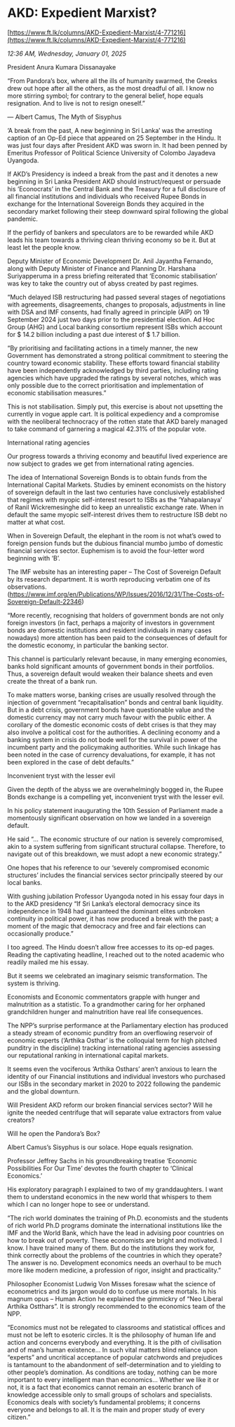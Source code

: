 # AKD: Expedient Marxist?

[https://www.ft.lk/columns/AKD-Expedient-Marxist/4-771216](https://www.ft.lk/columns/AKD-Expedient-Marxist/4-771216)

*12:36 AM, Wednesday, January 01, 2025*

President Anura Kumara Dissanayake

“From Pandora’s box, where all the ills of humanity swarmed, the Greeks drew out hope after all the others, as the most dreadful of all. I know no more stirring symbol; for contrary to the general belief, hope equals resignation. And to live is not to resign oneself.”

― Albert Camus, The Myth of Sisyphus

‘A break from the past, A new beginning in Sri Lanka’ was the arresting caption of an Op-Ed piece that appeared on 25 September in the Hindu. It was just four days after President AKD was sworn in. It had been penned by Emeritus Professor of Political Science University of Colombo Jayadeva Uyangoda.

If AKD’s Presidency is indeed a break from the past and it denotes a new beginning in Sri Lanka President AKD should instruct/request or persuade his ‘Econocrats’ in the Central Bank and the Treasury for a full disclosure of all financial institutions and individuals who received Rupee Bonds in exchange for the International Sovereign Bonds they acquired in the secondary market following their steep downward spiral following the global pandemic.

If the perfidy of bankers and speculators are to be rewarded while AKD leads his team towards a thriving clean thriving economy so be it. But at least let the people know.

Deputy Minister of Economic Development Dr. Anil Jayantha Fernando, along with Deputy Minister of Finance and Planning Dr. Harshana Suriyapperuma in a press briefing reiterated that ‘Economic stabilisation’ was key to take the country out of abyss created by past regimes.

“Much delayed ISB restructuring had passed several stages of negotiations with agreements, disagreements, changes to proposals, adjustments in line with DSA and IMF consents, had finally agreed in principle (AIP) on 19 September 2024 just two days prior to the presidential election. Ad Hoc Group (AHG) and Local banking consortium represent ISBs which account for $ 14.2 billion including a past due interest of $ 1.7 billion.

“By prioritising and facilitating actions in a timely manner, the new Government has demonstrated a strong political commitment to steering the country toward economic stability. These efforts toward financial stability have been independently acknowledged by third parties, including rating agencies which have upgraded the ratings by several notches, which was only possible due to the correct prioritisation and implementation of economic stabilisation measures.”

This is not stabilisation. Simply put, this exercise is about not upsetting the currently in vogue apple cart. It is political expediency and a compromise with the neoliberal technocracy of the rotten state that AKD barely managed to take command of garnering a magical 42.31% of the popular vote.

International rating agencies

Our progress towards a thriving economy and beautiful lived experience are now subject to grades we get from international rating agencies.

The idea of International Sovereign Bonds is to obtain funds from the International Capital Markets. Studies by eminent economists on the history of sovereign default in the last two centuries have conclusively established that regimes with myopic self-interest resort to ISBs as the ‘Yahapalanaya’ of Ranil Wickremesinghe did to keep an unrealistic exchange rate. When in default the same myopic self-interest drives them to restructure ISB debt no matter at what cost.

When in Sovereign Default, the elephant in the room is not what’s owed to foreign pension funds but the dubious financial mumbo jumbo of domestic financial services sector. Euphemism is to avoid the four-letter word beginning with ‘B’.

The IMF website has an interesting paper – The Cost of Sovereign Default by its research department. It is worth reproducing verbatim one of its observations. (https://www.imf.org/en/Publications/WP/Issues/2016/12/31/The-Costs-of-Sovereign-Default-22346)

“More recently, recognising that holders of government bonds are not only foreign investors (in fact, perhaps a majority of investors in government bonds are domestic institutions and resident individuals in many cases nowadays) more attention has been paid to the consequences of default for the domestic economy, in particular the banking sector.

This channel is particularly relevant because, in many emerging economies, banks hold significant amounts of government bonds in their portfolios. Thus, a sovereign default would weaken their balance sheets and even create the threat of a bank run.

To make matters worse, banking crises are usually resolved through the injection of government “recapitalisation” bonds and central bank liquidity. But in a debt crisis, government bonds have questionable value and the domestic currency may not carry much favour with the public either. A corollary of the domestic economic costs of debt crises is that they may also involve a political cost for the authorities. A declining economy and a banking system in crisis do not bode well for the survival in power of the incumbent party and the policymaking authorities. While such linkage has been noted in the case of currency devaluations, for example, it has not been explored in the case of debt defaults.”

Inconvenient tryst with the lesser evil

Given the depth of the abyss we are overwhelmingly bogged in, the Rupee Bonds exchange is a compelling yet, inconvenient tryst with the lesser evil.

In his policy statement inaugurating the 10th Session of Parliament made a momentously significant observation on how we landed in a sovereign default.

He said “… The economic structure of our nation is severely compromised, akin to a system suffering from significant structural collapse. Therefore, to navigate out of this breakdown, we must adopt a new economic strategy.”

One hopes that his reference to our ‘severely compromised economic structures’ includes the financial services sector principally steered by our local banks.

With gushing jubilation Professor Uyangoda noted in his essay four days in to the AKD presidency “If Sri Lanka’s electoral democracy since its independence in 1948 had guaranteed the dominant elites unbroken continuity in political power, it has now produced a break with the past; a moment of the magic that democracy and free and fair elections can occasionally produce.”

I too agreed. The Hindu doesn’t allow free accesses to its op-ed pages. Reading the captivating headline, I reached out to the noted academic who readily mailed me his essay.

But it seems we celebrated an imaginary seismic transformation. The system is thriving.

Economists and Economic commentators grapple with hunger and malnutrition as a statistic. To a grandmother caring for her orphaned grandchildren hunger and malnutrition have real life consequences.

The NPP’s surprise performance at the Parliamentary election has produced a steady stream of economic punditry from an overflowing reservoir of economic experts (‘Arthika Osthar’ is the colloquial term for high pitched punditry in the discipline) tracking international rating agencies assessing our reputational ranking in international capital markets.

It seems even the vociferous ‘Arthika Osthars’ aren’t anxious to learn the identity of our Financial institutions and individual investors who purchased our ISBs in the secondary market in 2020 to 2022 following the pandemic and the global downturn.

Will President AKD reform our broken financial services sector? Will he ignite the needed centrifuge that will separate value extractors from value creators?

Will he open the Pandora’s Box?

Albert Camus’s Sisyphus is our solace. Hope equals resignation.

Professor Jeffrey Sachs in his groundbreaking treatise ‘Economic Possibilities For Our Time’ devotes the fourth chapter to ‘Clinical Economics.’

His exploratory paragraph I explained to two of my granddaughters. I want them to understand economics in the new world that whispers to them which I can no longer hope to see or understand.

“The rich world dominates the training of Ph.D. economists and the students of rich world Ph.D programs dominate the international institutions like the IMF and the World Bank, which have the lead in advising poor countries on how to break out of poverty. These economists are bright and motivated. I know. I have trained many of them. But do the institutions they work for, think correctly about the problems of the countries in which they operate? The answer is no. Development economics needs an overhaul to be much more like modern medicine, a profession of rigor, insight and practicality.”

Philosopher Economist Ludwig Von Misses foresaw what the science of econometrics and its jargon would do to confuse us mere mortals. In his magnum opus – Human Action he explained the gimmickry of “Neo Liberal Arthika Ostthars”. It is strongly recommended to the economics team of the NPP.

“Economics must not be relegated to classrooms and statistical offices and must not be left to esoteric circles. It is the philosophy of human life and action and concerns everybody and everything. It is the pith of civilisation and of man’s human existence… In such vital matters blind reliance upon “experts” and uncritical acceptance of popular catchwords and prejudices is tantamount to the abandonment of self-determination and to yielding to other people’s domination. As conditions are today, nothing can be more important to every intelligent man than economics… Whether we like it or not, it is a fact that economics cannot remain an esoteric branch of knowledge accessible only to small groups of scholars and specialists. Economics deals with society’s fundamental problems; it concerns everyone and belongs to all. It is the main and proper study of every citizen.”

